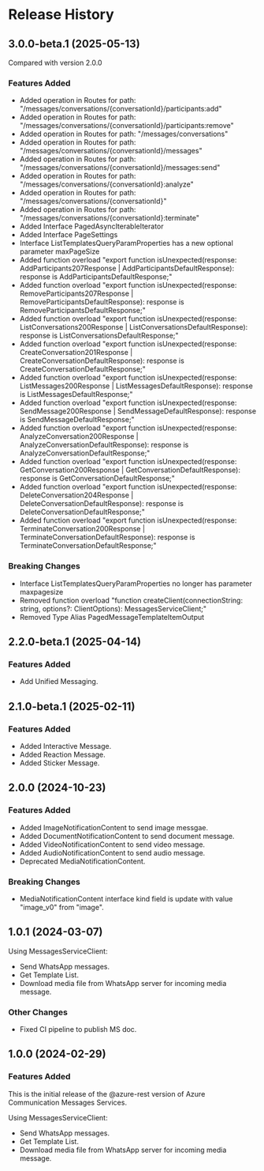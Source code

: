 # Release History
    
## 3.0.0-beta.1 (2025-05-13)
Compared with version 2.0.0
    
### Features Added

  - Added operation in Routes for path: "/messages/conversations/{conversationId}/participants:add"
  - Added operation in Routes for path: "/messages/conversations/{conversationId}/participants:remove"
  - Added operation in Routes for path: "/messages/conversations"
  - Added operation in Routes for path: "/messages/conversations/{conversationId}/messages"
  - Added operation in Routes for path: "/messages/conversations/{conversationId}/messages:send"
  - Added operation in Routes for path: "/messages/conversations/{conversationId}:analyze"
  - Added operation in Routes for path: "/messages/conversations/{conversationId}"
  - Added operation in Routes for path: "/messages/conversations/{conversationId}:terminate"
  - Added Interface PagedAsyncIterableIterator
  - Added Interface PageSettings
  - Interface ListTemplatesQueryParamProperties has a new optional parameter maxPageSize
  - Added function overload "export function isUnexpected(response: AddParticipants207Response | AddParticipantsDefaultResponse): response is AddParticipantsDefaultResponse;"
  - Added function overload "export function isUnexpected(response: RemoveParticipants207Response | RemoveParticipantsDefaultResponse): response is RemoveParticipantsDefaultResponse;"
  - Added function overload "export function isUnexpected(response: ListConversations200Response | ListConversationsDefaultResponse): response is ListConversationsDefaultResponse;"
  - Added function overload "export function isUnexpected(response: CreateConversation201Response | CreateConversationDefaultResponse): response is CreateConversationDefaultResponse;"
  - Added function overload "export function isUnexpected(response: ListMessages200Response | ListMessagesDefaultResponse): response is ListMessagesDefaultResponse;"
  - Added function overload "export function isUnexpected(response: SendMessage200Response | SendMessageDefaultResponse): response is SendMessageDefaultResponse;"
  - Added function overload "export function isUnexpected(response: AnalyzeConversation200Response | AnalyzeConversationDefaultResponse): response is AnalyzeConversationDefaultResponse;"
  - Added function overload "export function isUnexpected(response: GetConversation200Response | GetConversationDefaultResponse): response is GetConversationDefaultResponse;"
  - Added function overload "export function isUnexpected(response: DeleteConversation204Response | DeleteConversationDefaultResponse): response is DeleteConversationDefaultResponse;"
  - Added function overload "export function isUnexpected(response: TerminateConversation200Response | TerminateConversationDefaultResponse): response is TerminateConversationDefaultResponse;"

### Breaking Changes

  - Interface ListTemplatesQueryParamProperties no longer has parameter maxpagesize
  - Removed function overload "function createClient(connectionString: string, options?: ClientOptions): MessagesServiceClient;"
  - Removed Type Alias PagedMessageTemplateItemOutput
    
## 2.2.0-beta.1 (2025-04-14)

### Features Added

- Add Unified Messaging.

## 2.1.0-beta.1 (2025-02-11)

### Features Added

- Added Interactive Message.
- Added Reaction Message.
- Added Sticker Message.

## 2.0.0 (2024-10-23)

### Features Added

- Added ImageNotificationContent to send image messgae.
- Added DocumentNotificationContent to send document message.
- Added VideoNotificationContent to send video message.
- Added AudioNotificationContent to  send audio message.
- Deprecated MediaNotificationContent.

### Breaking Changes

- MediaNotificationContent interface kind field is update with value "image_v0" from "image".

## 1.0.1 (2024-03-07)

Using MessagesServiceClient:

- Send WhatsApp messages.
- Get Template List.
- Download media file from WhatsApp server for incoming media message.

### Other Changes

- Fixed CI pipeline to publish MS doc.

## 1.0.0 (2024-02-29)

### Features Added

This is the initial release of the @azure-rest version of Azure Communication Messages Services.

Using MessagesServiceClient:

- Send WhatsApp messages.
- Get Template List.
- Download media file from WhatsApp server for incoming media message.
